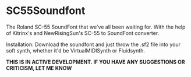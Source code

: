 # SC55Soundfont
The Roland SC-55 SoundFont that we've all been waiting for. With the help of Kitrinx's and NewRisingSun's SC-55 to SoundFont converter.

Installation:
Download the soundfont and just throw the .sf2 file into your soft synth, whether it'd be VirtualMIDISynth or Fluidsynth.

**THIS IS IN ACTIVE DEVELOPMENT. IF YOU HAVE ANY SUGGESTIONS OR CRITICISM, LET ME KNOW**

